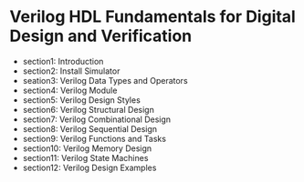 # Verilog HDL Fundamentals for Digital Design and Verification

- section1: Introduction
- section2: Install Simulator
- seation3: Verilog Data Types and Operators
- section4: Verilog Module
- section5: Verilog Design Styles
- section6: Verilog Structural Design
- section7: Verilog Combinational Design
- section8: Verilog Sequential Design
- section9: Verilog Functions and Tasks
- section10: Verilog Memory Design
- section11: Verilog State Machines
- section12: Verilog Design Examples